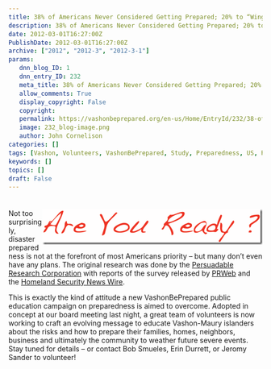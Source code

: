 ```yaml
---
title: 38% of Americans Never Considered Getting Prepared; 20% to “Wing It”!
description: 38% of Americans Never Considered Getting Prepared; 20% to “Wing It”!
date: 2012-03-01T16:27:00Z
PublishDate: 2012-03-01T16:27:00Z
archive: ["2012", "2012-3", "2012-3-1"]
params:
   dnn_blog_ID: 1
   dnn_entry_ID: 232
   meta_title: 38% of Americans Never Considered Getting Prepared; 20% to “Wing It”!
   allow_comments: True
   display_copyright: False
   copyright: 
   permalink: https://vashonbeprepared.org/en-us/Home/EntryId/232/38-of-Americans-Never-Considered-Getting-Prepared-20-to-ldquo-Wing-It-rdquo
   image: 232_blog-image.png
   author: John Cornelison
categories: []
tags: [Vashon, Volunteers, VashonBePrepared, Study, Preparedness, US, PI]
keywords: []
topics: []
draft: False
---
```


<div class="wlWriterHeaderFooter" style="padding-bottom: 4px; margin: 0px; padding-left: 0px; padding-right: 0px; float: none; padding-top: 4px;"> </div>
<p><a href="/images/dnnBlog/1/232/Windows-Live-Writer-c9ca97771ad3_6F61-AreYourReady_2.gif"><img width="437" height="71" title="AreYourReady" align="right" style="background-image: none;   padding-left: 0px; padding-right: 0px; display: inline; float: right;   padding-top: 0px;border: 0px;" alt="AreYourReady" src="/images/dnnBlog/1/232/Windows-Live-Writer-c9ca97771ad3_6F61-AreYourReady_thumb.gif" /></a>Not too surprisingly, disaster preparedness is not at the forefront of most Americans priority &ndash; but many don&rsquo;t even have any plans. The original research was done by the <a href="http://www.persuadables.com/" target="_blank">Persuadable Research Corporation</a> with reports of the survey released by <a href="http://www.prweb.com/releases/disaster-preparedness/market-research-2012/prweb9225008.htm" target="_blank">PRWeb</a> and the <a href="http://www.homelandsecuritynewswire.com/srdisasters20120229-study-finds-majority-of-americans-unprepared-for-disasters" target="_blank">Homeland Security News Wire</a>.</p>
<p>This is exactly the kind of attitude a new VashonBePrepared public education campaign on preparedness is aimed to overcome. Adopted in concept at our board meeting last night, a great team of volunteers is now working to craft an evolving message to educate Vashon-Maury islanders about the risks and how to prepare their families, homes, neighbors, business and ultimately the community to weather future severe events. Stay tuned for details &ndash; or contact Bob Smueles, Erin Durrett, or Jeromy Sander to volunteer!</p>
